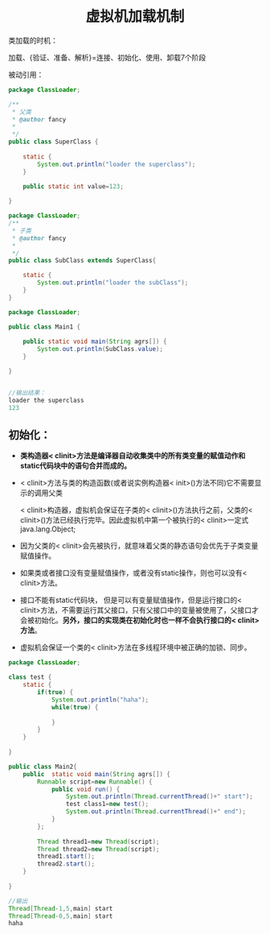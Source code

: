 # <center>虚拟机加载机制</center>



类加载的时机：

加载、{验证、准备、解析}=连接、初始化、使用、卸载7个阶段

被动引用：

```java
package ClassLoader;

/**
 * 父类
 * @author fancy
 *
 */
public class SuperClass {
	
	static {
		System.out.println("loader the superclass");
	}
	
	public static int value=123;

}

```

```java
package ClassLoader;
/**
 * 子类
 * @author fancy
 *
 */
public class SubClass extends SuperClass{

	static {
		System.out.println("loader the subClass");
	}
}

```

```java
package ClassLoader;

public class Main1 {
	
	public static void main(String agrs[]) {
		System.out.println(SubClass.value);
	}

}


//输出结果：
loader the superclass
123

```

## 初始化：

- **类构造器< clinit>**方法是编译器自动收集**类中的所有类变量的赋值动作和static代码块中的语句合并而成的。**

- < clinit>方法与类的构造函数(或者说实例构造器< init>()方法不同)它不需要显示的调用父类

  < clinit>构造器，虚拟机会保证在子类的< clinit>()方法执行之前，父类的< clinit>()方法已经执行完毕。因此虚拟机中第一个被执行的< clinit>一定式java.lang.Object;

- 因为父类的< clinit>会先被执行，就意味着父类的静态语句会优先于子类变量赋值操作。

- 如果类或者接口没有变量赋值操作，或者没有static操作，则也可以没有< clinit>方法。

- 接口不能有static代码块， 但是可以有变量赋值操作，但是运行接口的< clinit>方法，不需要运行其父接口，只有父接口中的变量被使用了，父接口才会被初始化。**另外，接口的实现类在初始化时也一样不会执行接口的< clinit>方法**。

- 虚拟机会保证一个类的< clinit>方法在多线程环境中被正确的加锁、同步。

```java
package ClassLoader;

class test {
	static {
		if(true) {
			System.out.println("haha");
			while(true) {
				
			}
		}
	}
	
}

public class Main2{
	public  static void main(String agrs[]) {
		Runnable script=new Runnable() {
			public void run() {
				System.out.println(Thread.currentThread()+" start");
				test class1=new test();
				System.out.println(Thread.currentThread()+" end");
			}
		};
		
		Thread thread1=new Thread(script);
		Thread thread2=new Thread(script);
		thread1.start();
		thread2.start();
	}
	
}

//输出
Thread[Thread-1,5,main] start
Thread[Thread-0,5,main] start
haha

```

